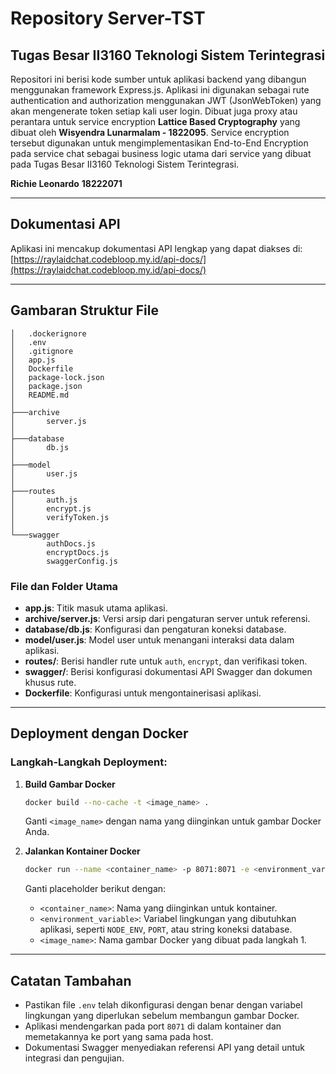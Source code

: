 # Repository Server-TST 

## Tugas Besar II3160 Teknologi Sistem Terintegrasi

Repositori ini berisi kode sumber untuk aplikasi backend yang dibangun menggunakan framework Express.js. Aplikasi ini digunakan sebagai rute authentication and authorization menggunakan JWT (JsonWebToken) yang akan mengenerate token setiap kali user login. Dibuat juga proxy atau perantara untuk service encryption **Lattice Based Cryptography** yang dibuat oleh **Wisyendra Lunarmalam - 1822095**. Service encryption tersebut digunakan untuk mengimplementasikan End-to-End Encryption pada service chat sebagai business logic utama dari service yang dibuat pada Tugas Besar II3160 Teknologi Sistem Terintegrasi.

**Richie Leonardo**
**18222071**

---

## Dokumentasi API

Aplikasi ini mencakup dokumentasi API lengkap yang dapat diakses di:
[https://raylaidchat.codebloop.my.id/api-docs/](https://raylaidchat.codebloop.my.id/api-docs/)

---

## Gambaran Struktur File

```
│   .dockerignore
│   .env
│   .gitignore
│   app.js
│   Dockerfile
│   package-lock.json
│   package.json
│   README.md
│
├───archive
│       server.js
│
├───database
│       db.js
│
├───model
│       user.js
│
├───routes
│       auth.js
│       encrypt.js
│       verifyToken.js
│
└───swagger
        authDocs.js
        encryptDocs.js
        swaggerConfig.js
```

### File dan Folder Utama

- **app.js**: Titik masuk utama aplikasi.
- **archive/server.js**: Versi arsip dari pengaturan server untuk referensi.
- **database/db.js**: Konfigurasi dan pengaturan koneksi database.
- **model/user.js**: Model user untuk menangani interaksi data dalam aplikasi.
- **routes/**: Berisi handler rute untuk `auth`, `encrypt`, dan verifikasi token.
- **swagger/**: Berisi konfigurasi dokumentasi API Swagger dan dokumen khusus rute.
- **Dockerfile**: Konfigurasi untuk mengontainerisasi aplikasi.

---


## Deployment dengan Docker

### Langkah-Langkah Deployment:

1. **Build Gambar Docker**
   ```bash
   docker build --no-cache -t <image_name> .
   ```
   Ganti `<image_name>` dengan nama yang diinginkan untuk gambar Docker Anda.

2. **Jalankan Kontainer Docker**
   ```bash
   docker run --name <container_name> -p 8071:8071 -e <environment_variable> <image_name>
   ```
   Ganti placeholder berikut dengan:
   - `<container_name>`: Nama yang diinginkan untuk kontainer.
   - `<environment_variable>`: Variabel lingkungan yang dibutuhkan aplikasi, seperti `NODE_ENV`, `PORT`, atau string koneksi database.
   - `<image_name>`: Nama gambar Docker yang dibuat pada langkah 1.

---

## Catatan Tambahan

- Pastikan file `.env` telah dikonfigurasi dengan benar dengan variabel lingkungan yang diperlukan sebelum membangun gambar Docker.
- Aplikasi mendengarkan pada port `8071` di dalam kontainer dan memetakannya ke port yang sama pada host.
- Dokumentasi Swagger menyediakan referensi API yang detail untuk integrasi dan pengujian.
